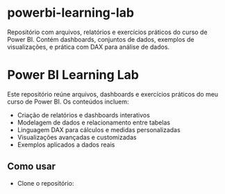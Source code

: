 # powerbi-learning-lab
Repositório com arquivos, relatórios e exercícios práticos do curso de Power BI. Contém dashboards, conjuntos de dados, exemplos de visualizações, e prática com DAX para análise de dados.

# Power BI Learning Lab

Este repositório reúne arquivos, dashboards e exercícios práticos do meu curso de Power BI. Os conteúdos incluem:

- Criação de relatórios e dashboards interativos
- Modelagem de dados e relacionamento entre tabelas
- Linguagem DAX para cálculos e medidas personalizadas
- Visualizações avançadas e customizadas
- Exemplos aplicados a dados reais

## Como usar

- Clone o repositório:
